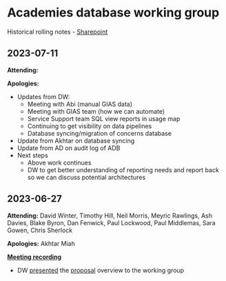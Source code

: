 # Academies database working group

Historical rolling notes - [Sharepoint](https://educationgovuk.sharepoint.com/:w:/r/sites/ServiceDeliveryDirectorate/Shared%20Documents/Cross%20cutting/Technology/Academies%20Database%20Rationalisation/Rolling%20Notes.docx?d=w565ea74c78ed4e4ba5f652261c91050d&csf=1&web=1&e=20zbbz)

## 2023-07-11

**Attending:**

**Apologies:**

- Updates from DW:
    - Meeting with Abi (manual GIAS data)
    - Meeting with GIAS team (how we can automate)
    - Service Support team SQL view reports in usage map
    - Continuing to get visibility on data pipelines
    - Database syncing/migration of concerns database
- Update from Akhtar on database syncing
- Update from AD on audit log of ADB
- Next steps
    - Above work continues
    - DW to get better understanding of reporting needs and report back so we can discuss potential architectures

## 2023-06-27

**Attending:** David Winter, Timothy Hill, Neil Morris, Meyric Rawlings, Ash Davies, Blake Byron, Dan Fenwick, Paul Lockwood, Paul Middlemas, Sara Gowen, Chris Sherlock

**Apologies:** Akhtar Miah

**[Meeting recording](https://educationgovuk-my.sharepoint.com/:v:/r/personal/david1_winter_education_gov_uk/Documents/Recordings/Academies%20database%20working%20group-20230627_110213-Meeting%20Recording.mp4?csf=1&web=1&e=IIJ4Tx)**

- DW [presented](https://educationgovuk.sharepoint.com/:p:/r/sites/ServiceDeliveryDirectorate/Shared%20Documents/Technical%20Documentation/Architecture/Cross-Cutting/Academies%20database%20migration/ADB%20plan%20and%20proposals.pptx?d=w63157cb83b914cd28f67790b9fc3aafb&csf=1&web=1&e=wNgA7W) the [proposal](https://educationgovuk.sharepoint.com/:w:/r/sites/ServiceDeliveryDirectorate/Shared%20Documents/Technical%20Documentation/Architecture/Cross-Cutting/Academies%20database%20migration/Academies%20database%20migration%20proposal.docx?d=w0c18280caee64fc1aacab8f874e3eae7&csf=1&web=1&e=7a6Wel) overview to the working group
